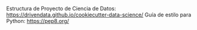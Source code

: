 Estructura de Proyecto de Ciencia de Datos: https://drivendata.github.io/cookiecutter-data-science/
Guía de estilo para Python: https://pep8.org/